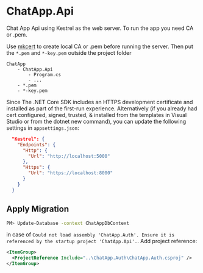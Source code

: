 # ChatApp.Api

Chat App Api using Kestrel as the web server. To run the app you need CA or .pem.

Use [mkcert](https://github.com/FiloSottile/mkcert) to create local CA or .pem before running the server. Then put the `*.pem` and `*-key.pem` outside the project folder

```
ChatApp
	- ChatApp.Api
		- Program.cs
		- ...
	- *.pem
	- *-key.pem
```

Since The .NET Core SDK includes an HTTPS development certificate and installed as part of the first-run experience. Alternatively (if you already had cert configured, signed, trusted, & installed from the templates in Visual Studio or from the dotnet new command), you can update the following settings in `appsettings.json`:

```json
  "Kestrel": {
    "Endpoints": {
      "Http": {
        "Url": "http://localhost:5000"
      },
      "Https": {
        "Url": "https://localhost:8000"
      }
    }
  }
```

## Apply Migration
```sh
PM> Update-Database -context ChatAppDbContext
```

in case of `Could not load assembly 'ChatApp.Auth'. Ensure it is referenced by the startup project 'ChatApp.Api'.`. Add project reference:
```xml
<ItemGroup>
  <ProjectReference Include="..\ChatApp.Auth\ChatApp.Auth.csproj" />
</ItemGroup>
```
